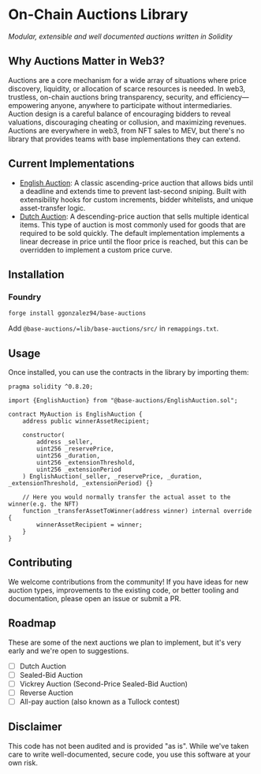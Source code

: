 # On-Chain Auctions Library

*Modular, extensible and well documented auctions written in Solidity*

## Why Auctions Matter in Web3?

Auctions are a core mechanism  for a wide array of situations where price discovery, liquidity, or allocation of scarce resources is needed. In web3, trustless, on-chain auctions bring transparency, security, and efficiency—empowering anyone, anywhere to participate without intermediaries.
Auction design is a careful balance of encouraging bidders to reveal valuations, discouraging cheating or collusion, and maximizing revenues.  
Auctions are everywhere in web3, from NFT sales to MEV, but there's no library that provides teams with base implementations they can extend.

## Current Implementations

* [English Auction](src/EnglishAuction.sol): A classic ascending-price auction that allows bids until a deadline and extends time to prevent last-second sniping. Built with extensibility hooks for custom increments, bidder whitelists, and unique asset-transfer logic.
* [Dutch Auction](src/DutchAuction.sol): A descending-price auction that sells multiple identical items. This type of  auction is most commonly used for goods that are required to be sold quickly. The default implementation implements a linear decrease in price until the floor price is reached, but this can be overridden to implement a custom price curve.

## Installation

### Foundry

```bash
forge install ggonzalez94/base-auctions
```

Add `@base-auctions/=lib/base-auctions/src/` in `remappings.txt`.

## Usage

Once installed, you can use the contracts in the library by importing them:

```solidity
pragma solidity ^0.8.20;

import {EnglishAuction} from "@base-auctions/EnglishAuction.sol";

contract MyAuction is EnglishAuction {
    address public winnerAssetRecipient;

    constructor(
        address _seller,
        uint256 _reservePrice,
        uint256 _duration,
        uint256 _extensionThreshold,
        uint256 _extensionPeriod
    ) EnglishAuction(_seller, _reservePrice, _duration, _extensionThreshold, _extensionPeriod) {}

    // Here you would normally transfer the actual asset to the winner(e.g. the NFT)
    function _transferAssetToWinner(address winner) internal override {
        winnerAssetRecipient = winner;
    }
}
```

## Contributing

We welcome contributions from the community! If you have ideas for new auction types, improvements to the existing code, or better tooling and documentation, please open an issue or submit a PR.

## Roadmap

These are some of the next auctions we plan to implement, but it's very early and we're open to suggestions.

* [ ] Dutch Auction
* [ ] Sealed-Bid Auction
* [ ] Vickrey Auction (Second-Price Sealed-Bid Auction)
* [ ] Reverse Auction
* [ ] All-pay auction (also known as a Tullock contest)

## Disclaimer

This code has not been audited and is provided "as is". While we've taken care to write well-documented, secure code, you use this software at your own risk.
